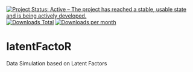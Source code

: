 [![Project Status: Active – The project has reached a stable, usable state and is being actively developed.](https://www.repostatus.org/badges/latest/active.svg)](https://www.repostatus.org/#active)[![Downloads Total](https://cranlogs.r-pkg.org/badges/grand-total/latentFactoR?color=brightgreen)](https://cran.r-project.org/package=latentFactoR) [![Downloads per month](http://cranlogs.r-pkg.org/badges/latentFactoR?color=brightgreen)](https://cran.r-project.org/package=latentFactoR) 

# latentFactoR
Data Simulation based on Latent Factors
